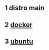 <!---
Table of Content
{:toc}
-->

## 1 distro main

## 2 [docker](docker.md)


## 3 [ubuntu](ubuntu.md)
